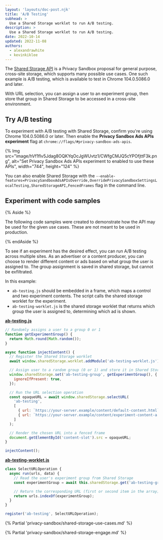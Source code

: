 ```yaml
---
layout: 'layouts/doc-post.njk'
title: 'A/B Testing'
subhead: >
  Use a Shared Storage worklet to run A/B testing.
description: >
  Use a Shared Storage worklet to run A/B testing.
date: 2022-10-14
updated: 2022-11-08
authors:
  - alexandrawhite
  - kevinkiklee
---
```


The [Shared Storage API](/docs/privacy-sandbox/shared-storage/) is a Privacy
Sandbox proposal for general purpose, cross-site storage, which supports many
possible use cases. One such example is A/B testing, which is available to test
in Chrome 104.0.5086.0 and later.

With URL selection, you can assign a user to an experiment group, then store
that group in Shared Storage to be accessed in a cross-site environment. 

## Try A/B testing

To experiment with A/B testing with Shared Storage, confirm you're using Chrome 104.0.5086.0 or later. Then enable the **Privacy Sandbox Ads APIs experiment** flag at `chrome://flags/#privacy-sandbox-ads-apis`.

{% Img
	src="image/hVf1flv5Jdag8OQKYqOcJgWUvtz1/CWfgCMJQ5cYPOfjttF3k.png",
	alt="Set Privacy Sandbox Ads APIs experiment to enabled to use these APIs",
	width="744", height="124"
%}

You can also enable Shared Storage with the `--enable-features=PrivacySandboxAdsAPIsOverride,OverridePrivacySandboxSettingsLocalTesting,SharedStorageAPI,FencedFrames` flag in the command line. 

## Experiment with code samples

{% Aside %}

The following code samples were created to demonstrate how the API may be used
for the given use cases. These are not meant to be used in production.

{% endAside %}

To see if an experiment has the desired effect, you can run A/B testing across multiple sites. As an advertiser or a content producer, you can choose to render different content or ads based on what group the user is assigned to. The group assignment is saved in shared storage, but cannot be exfiltrated.

In this example:

*   `ab-testing.js` should be embedded in a frame, which maps a control and two experiment contents. The script calls the shared storage worklet for the experiment.
*   `ab-testing-worklet.js`  is the shared storage worklet that returns which group the user is assigned to, determining which ad is shown.

**[ab-testing.js](https://github.com/GoogleChromeLabs/shared-storage-demo/blob/main/sites/content-producer/url-selection/ab-testing.js)**

```js
// Randomly assigns a user to a group 0 or 1
function getExperimentGroup() {
  return Math.round(Math.random());
}

async function injectContent() {
  // Register the Shared Storage worklet
  await window.sharedStorage.worklet.addModule('ab-testing-worklet.js');

  // Assign user to a random group (0 or 1) and store it in Shared Storage
  window.sharedStorage.set('ab-testing-group', getExperimentGroup(), {
    ignoreIfPresent: true,
  });

  // Run the URL selection operation
  const opaqueURL = await window.sharedStorage.selectURL(
    'ab-testing',
    [
      { url: `https://your-server.example/content/default-content.html` },
      { url: `https://your-server.example/content/experiment-content-a.html` }
    ]
  );

  // Render the chosen URL into a fenced frame
  document.getElementById('content-slot').src = opaqueURL;
}

injectContent();
```

**[ab-testing-worklet.js](https://github.com/GoogleChromeLabs/shared-storage-demo/blob/main/sites/advertiser/ab-testing-worklet.js)**

```js
class SelectURLOperation {
  async run(urls, data) {
    // Read the user's experiment group from Shared Storage
    const experimentGroup = await this.sharedStorage.get('ab-testing-group');

    // Return the corresponding URL (first or second item in the array)
    return urls.indexOf(experimentGroup);
  }
}

register('ab-testing', SelectURLOperation);
```

{% Partial 'privacy-sandbox/shared-storage-use-cases.md' %}

{% Partial 'privacy-sandbox/shared-storage-engage.md' %}
